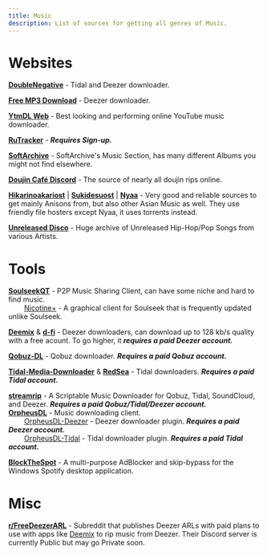 ```yaml
---
title: Music
description: List of sources for getting all genres of Music.
---
```

# Websites
[**DoubleNegative**](https://doublenegative.io/) - Tidal and Deezer downloader.

[**Free MP3 Download**](https://free-mp3-download.net/) - Deezer downloader.

[**YtmDL Web**](https://ytmdl.deepjyoti30.dev/) - Best looking and performing online YouTube music downloader.

[**RuTracker**](https://rutracker.org) - **_Requires Sign-up._**  

[**SoftArchive**](https://sanet.st/music/) - SoftArchive's Music Section, has many different Albums you might not find elsewhere.

[**Doujin Café Discord**](https://discord.gg/doujincafe) - The source of nearly all doujin rips online.

[**Hikarinoakariost**](http://hikarinoakari.com/) | [**Sukidesuost**](http://sukidesuost.info/) | [**Nyaa**](https://nyaa.si/?f=0&c=2_0) - Very good and reliable sources to get mainly Anisons from, but also other Asian Music as well. They use friendly file hosters except Nyaa, it uses torrents instead.

[**Unreleased Disco**](https://unreleased.me/) - Huge archive of Unreleased Hip-Hop/Pop Songs from various Artists.

# Tools

[**SoulseekQT**](https://www.slsknet.org/) - P2P Music Sharing Client, can have some niche and hard to find music.     
&nbsp;&nbsp;&nbsp;&nbsp;&nbsp;&nbsp;&nbsp;&nbsp;[Nicotine+](https://github.com/nicotine-plus/nicotine-plus) - A graphical client for Soulseek that is frequently updated unlike Soulseek.

[**Deemix**](https://deemix.app) & [**d-fi**](https://notabug.org/sayem314/d-fi) - Deezer downloaders, can download up to 128 kb/s quality with a free acount. To go higher, it **_requires a paid Deezer account._**

[**Qobuz-DL**](https://github.com/vitiko98/qobuz-dl) - Qobuz downloader. **_Requires a paid Qobuz account._**  

[**Tidal-Media-Downloader**](https://github.com/yaronzz/Tidal-Media-Downloader) & [**RedSea**](https://github.com/Dniel97/RedSea) - Tidal downloaders. **_Requires a paid Tidal account._** 

[**streamrip**](https://github.com/nathom/streamrip) - A Scriptable Music Downloader for Qobuz, Tidal, SoundCloud, and Deezer. **_Requires a paid Qobuz/Tidal/Deezer account._**    
[**OrpheusDL**](https://github.com/yarrm80s/orpheusdl) - Music downloading client.       
&nbsp;&nbsp;&nbsp;&nbsp;&nbsp;&nbsp;&nbsp;&nbsp;[OrpheusDL-Deezer](https://github.com/RemixDev/orpheusdl-deezer) - Deezer downloader plugin. **_Requires a paid Deezer account._**  
&nbsp;&nbsp;&nbsp;&nbsp;&nbsp;&nbsp;&nbsp;&nbsp;[OrpheusDL-Tidal](https://github.com/Dniel97/orpheusdl-tidal) - Tidal downloader plugin. **_Requires a paid Tidal account._**

[**BlockTheSpot**](https://github.com/mrpond/BlockTheSpot) - A multi-purpose AdBlocker and skip-bypass for the Windows Spotify desktop application.

# Misc

[**r/FreeDeezerARL**](https://freedeezerarl.reddit.com) - Subreddit that publishes Deezer ARLs with paid plans to use with apps like [Deemix](https://deemix.app) to rip music from Deezer. Their Discord server is currently Public but may go Private soon.
